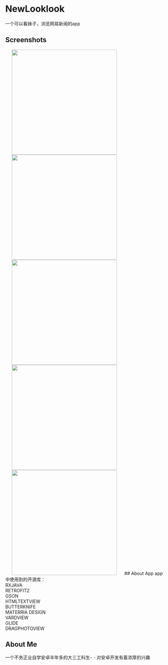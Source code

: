 # NewLooklook
一个可以看妹子，浏览网易新闻的app




## Screenshots
<img src="screenshots/show.gif" width="330"  hspace="20">
<img src="screenshots/img1.jpg" width="330"  hspace="20">
<img src="screenshots/img2.jpg" width="330"  hspace="20">
<img src="screenshots/img3.jpg" width="330"  hspace="20">
<img src="screenshots/img4.jpg" width="330"  hspace="20">
## About App
app中使用到的开源库：<br>
RXJAVA<br>
RETROFIT2<br>
GSON<br>
HTMLTEXTVIEW<br>
BUTTERKNIFE<br>
MATERRIA DESIGN<br>
VARDVIEW<br>
GLIDE<br>
DRAGPHOTOVIEW<br>

## About Me
一个不务正业自学安卓半年多的大三工科生- - 对安卓开发有着浓厚的兴趣


